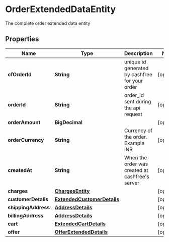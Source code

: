 

# OrderExtendedDataEntity

The complete order extended data entity

## Properties

| Name | Type | Description | Notes |
|------------ | ------------- | ------------- | -------------|
|**cfOrderId** | **String** | unique id generated by cashfree for your order |  [optional] |
|**orderId** | **String** | order_id sent during the api request |  [optional] |
|**orderAmount** | **BigDecimal** |  |  [optional] |
|**orderCurrency** | **String** | Currency of the order. Example INR |  [optional] |
|**createdAt** | **String** | When the order was created at cashfree&#39;s server |  [optional] |
|**charges** | [**ChargesEntity**](ChargesEntity.md) |  |  [optional] |
|**customerDetails** | [**ExtendedCustomerDetails**](ExtendedCustomerDetails.md) |  |  [optional] |
|**shippingAddress** | [**AddressDetails**](AddressDetails.md) |  |  [optional] |
|**billingAddress** | [**AddressDetails**](AddressDetails.md) |  |  [optional] |
|**cart** | [**ExtendedCartDetails**](ExtendedCartDetails.md) |  |  [optional] |
|**offer** | [**OfferExtendedDetails**](OfferExtendedDetails.md) |  |  [optional] |



